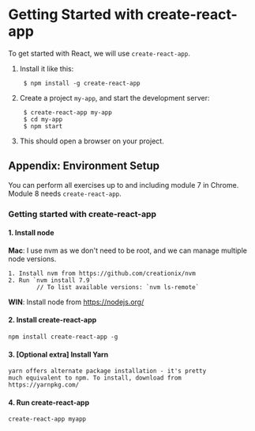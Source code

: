 # Getting Started with create-react-app

To get started with React, we will use `create-react-app`.


1. Install it like this:

        $ npm install -g create-react-app

2. Create a project `my-app`, and start the development server:

        $ create-react-app my-app
        $ cd my-app
        $ npm start

3. This should open a browser on your project.


## Appendix: Environment Setup

You can perform all exercises up to and including module 7 in Chrome.
Module 8 needs `create-react-app`.

### Getting started with create-react-app

#### 1. Install node

**Mac**: I use nvm as we don't need to be root, and we can manage multiple node versions.

	1. Install nvm from https://github.com/creationix/nvm
	2. Run `nvm install 7.9`
			// To list available versions: `nvm ls-remote`

**WIN**: Install node from https://nodejs.org/

#### 2. Install create-react-app

	npm install create-react-app -g

#### 3. [Optional extra] Install Yarn

	yarn offers alternate package installation - it's pretty
	much equivalent to npm. To install, download from
	https://yarnpkg.com/

#### 4. Run create-react-app

	create-react-app myapp

